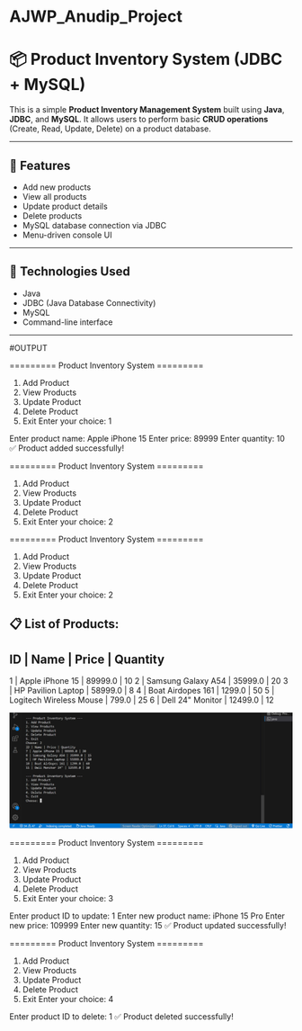 # AJWP_Anudip_Project
# 📦 Product Inventory System (JDBC + MySQL)

This is a simple **Product Inventory Management System** built using **Java**, **JDBC**, and **MySQL**. It allows users to perform basic **CRUD operations** (Create, Read, Update, Delete) on a product database.

---

## 🚀 Features

- Add new products
- View all products
- Update product details
- Delete products
- MySQL database connection via JDBC
- Menu-driven console UI

---

## 🧰 Technologies Used

- Java
- JDBC (Java Database Connectivity)
- MySQL
- Command-line interface

---

#OUTPUT

========= Product Inventory System =========
1. Add Product
2. View Products
3. Update Product
4. Delete Product
5. Exit
Enter your choice: 1

Enter product name: Apple iPhone 15
Enter price: 89999
Enter quantity: 10
✅ Product added successfully!

========= Product Inventory System =========
1. Add Product
2. View Products
3. Update Product
4. Delete Product
5. Exit
Enter your choice: 2

========= Product Inventory System =========
1. Add Product
2. View Products
3. Update Product
4. Delete Product
5. Exit
Enter your choice: 2

📋 List of Products:
---------------------------------------------------------
ID   | Name                      | Price     | Quantity
---------------------------------------------------------
1    | Apple iPhone 15           | 89999.0   | 10
2    | Samsung Galaxy A54        | 35999.0   | 20
3    | HP Pavilion Laptop        | 58999.0   | 8
4    | Boat Airdopes 161         | 1299.0    | 50
5    | Logitech Wireless Mouse   | 799.0     | 25
6    | Dell 24" Monitor          | 12499.0   | 12

![Inventory UI](images/viewproduct.png)


========= Product Inventory System =========
1. Add Product
2. View Products
3. Update Product
4. Delete Product
5. Exit
Enter your choice: 3

Enter product ID to update: 1
Enter new product name: iPhone 15 Pro
Enter new price: 109999
Enter new quantity: 15
✅ Product updated successfully!


========= Product Inventory System =========
1. Add Product
2. View Products
3. Update Product
4. Delete Product
5. Exit
Enter your choice: 4

Enter product ID to delete: 1
✅ Product deleted successfully!



